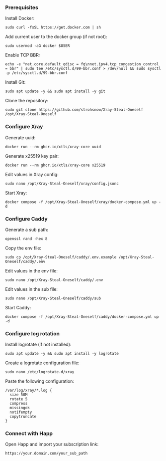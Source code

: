 ### Prerequisites
Install Docker:
```
sudo curl -fsSL https://get.docker.com | sh
```
Add current user to the docker group (if not root):
```
sudo usermod -aG docker $USER
```
Enable TCP BBR:
```
echo -e "net.core.default_qdisc = fq\nnet.ipv4.tcp_congestion_control = bbr" | sudo tee /etc/sysctl.d/99-bbr.conf > /dev/null && sudo sysctl -p /etc/sysctl.d/99-bbr.conf
```
Install Git:
```
sudo apt update -y && sudo apt install -y git
```
Clone the repository:
```
sudo git clone https://github.com/strohsnow/Xray-Steal-Oneself /opt/Xray-Steal-Oneself
```
### Configure Xray
Generate uuid:
```
docker run --rm ghcr.io/xtls/xray-core uuid
```
Generate x25519 key pair:
```
docker run --rm ghcr.io/xtls/xray-core x25519
```
Edit values in Xray config:
```
sudo nano /opt/Xray-Steal-Oneself/xray/config.jsonc
```
Start Xray:
```
docker compose -f /opt/Xray-Steal-Oneself/xray/docker-compose.yml up -d
```
### Configure Caddy
Generate a sub path:
```
openssl rand -hex 8
```
Copy the env file:
```
sudo cp /opt/Xray-Steal-Oneself/caddy/.env.example /opt/Xray-Steal-Oneself/caddy/.env
```
Edit values in the env file:
```
sudo nano /opt/Xray-Steal-Oneself/caddy/.env
```
Edit values in the sub file:
```
sudo nano /opt/Xray-Steal-Oneself/caddy/sub
```
Start Caddy:
```
docker compose -f /opt/Xray-Steal-Oneself/caddy/docker-compose.yml up -d
```
### Configure log rotation
Install logrotate (if not installed):
```
sudo apt update -y && sudo apt install -y logrotate
```
Create a logrotate configuration file:
```
sudo nano /etc/logrotate.d/xray
```
Paste the following configuration:
```
/var/log/xray/*.log {
  size 50M
  rotate 5
  compress
  missingok
  notifempty
  copytruncate
}
```
### Connect with Happ
Open Happ and import your subscription link:
```
https://your.domain.com/your_sub_path
```
